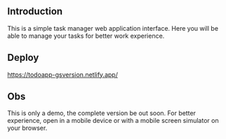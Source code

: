 ## Introduction
This is a simple task manager web application interface. Here you will be able to manage your tasks for better work experience.

## Deploy
https://todoapp-gsversion.netlify.app/

## Obs
This is only a demo, the complete version be out soon.
For better experience, open in a mobile device or with a mobile screen simulator on your browser.
